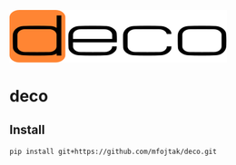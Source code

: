 ![alt text](drawing.svg)
# deco
## Install
```bash
pip install git+https://github.com/mfojtak/deco.git
```
